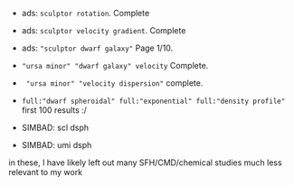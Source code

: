 - ads: `sculptor rotation`. Complete
- ads: `sculptor velocity gradient`. Complete
- ads: `"sculptor dwarf galaxy"` Page 1/10.
- `"ursa minor" "dwarf galaxy" velocity` Complete.
- ` "ursa minor" "velocity dispersion"` complete.
- `full:"dwarf spheroidal" full:"exponential" full:"density profile"` first 100 results :/





- SIMBAD: scl dsph
- SIMBAD: umi dsph

in these, I have likely left out many SFH/CMD/chemical studies much less relevant to my work